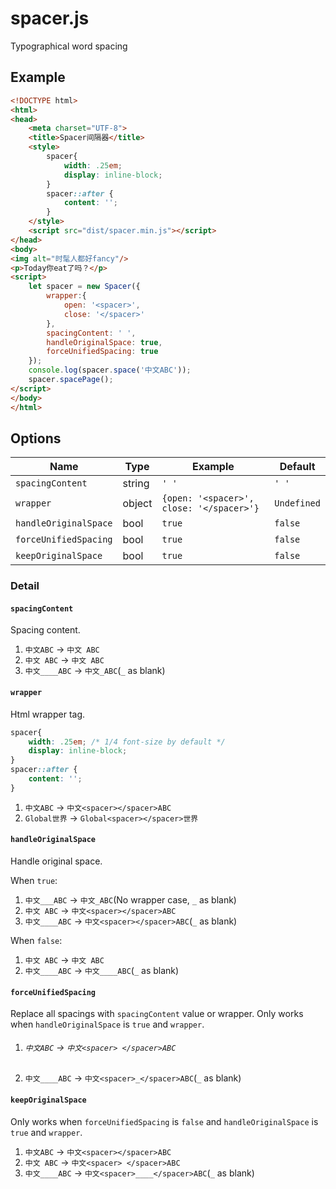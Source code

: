 # spacer.js
Typographical word spacing

## Example

```html
<!DOCTYPE html>
<html>
<head>
    <meta charset="UTF-8">
    <title>Spacer间隔器</title>
    <style>
        spacer{
            width: .25em;
            display: inline-block;
        }
        spacer::after {
            content: '';
        }
    </style>
    <script src="dist/spacer.min.js"></script>
</head>
<body>
<img alt="时髦人都好fancy"/>
<p>Today你eat了吗？</p>
<script>
    let spacer = new Spacer({
        wrapper:{
            open: '<spacer>',
            close: '</spacer>'
        },
        spacingContent: ' ',
        handleOriginalSpace: true,
        forceUnifiedSpacing: true
    });
    console.log(spacer.space('中文ABC'));
    spacer.spacePage();
</script>
</body>
</html>
```

## Options

 Name | Type | Example | Default |
| ---- | ---- | ------- | ------- |
| `spacingContent` | string | `' '` | `' '` |
| `wrapper` | object | ```{open: '<spacer>', close: '</spacer>'}```| `Undefined` |
| `handleOriginalSpace` | bool | `true` | `false` |
| `forceUnifiedSpacing` | bool | `true` | `false` |
| `keepOriginalSpace` | bool | `true` | `false` |

### Detail

#### `spacingContent`
Spacing content.
1. `中文ABC` -> `中文 ABC`
2. `中文 ABC` -> `中文 ABC`
3. `中文____ABC` -> `中文_ABC`(`_` as blank)
#### `wrapper`
Html wrapper tag.
```css
spacer{
    width: .25em; /* 1/4 font-size by default */
    display: inline-block;
}
spacer::after {
    content: '';
}
```
1. `中文ABC` -> `中文<spacer></spacer>ABC`
2. `Global世界` -> `Global<spacer></spacer>世界`

#### `handleOriginalSpace`
Handle original space. 

When `true`:
1. `中文___ABC` -> `中文_ABC`(No wrapper case, `_` as blank)
2. `中文 ABC` -> `中文<spacer></spacer>ABC`
3. `中文____ABC` -> `中文<spacer></spacer>ABC`(`_` as blank)

When `false`:
1. `中文 ABC` -> `中文 ABC`
2. `中文____ABC` -> `中文____ABC`(`_` as blank)
#### `forceUnifiedSpacing`
Replace all spacings with `spacingContent` value or wrapper. Only works when `handleOriginalSpace` is `true` and `wrapper`.
1. ###### `中文ABC` -> `中文<spacer> </spacer>ABC`
2. `中文____ABC` -> `中文<spacer>_</spacer>ABC`(`_` as blank)

#### `keepOriginalSpace`
Only works when `forceUnifiedSpacing` is `false` and `handleOriginalSpace` is `true` and `wrapper`.
1. `中文ABC` -> `中文<spacer></spacer>ABC`
2. `中文 ABC` -> `中文<spacer> </spacer>ABC`
3. `中文____ABC` -> `中文<spacer>____</spacer>ABC`(`_` as blank)